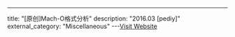 ---
title: "[原创]Mach-O格式分析"
description: "2016.03 [pediy]"
external_category: "Miscellaneous"
---[Visit Website](https://bbs.pediy.com/thread-208357.htm)

